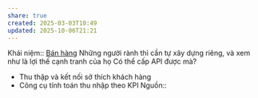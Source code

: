 ```yaml
---
share: true
created: 2025-03-03T10:49
updated: 2025-10-06T21:21
---
```

Khái niệm:: [Bán hàng](../../../%CE%9E%20Kh%C3%A1i%20ni%E1%BB%87m/B%C3%A1n%20h%C3%A0ng.md)
Những người rành thì cần tự xây dựng riêng, và xem như là lợi thế cạnh tranh của họ
Có thể cấp API được mà?

- Thu thập và kết nối sở thích khách hàng
- Công cụ tính toán thu nhập theo KPI
Nguồn:: 
